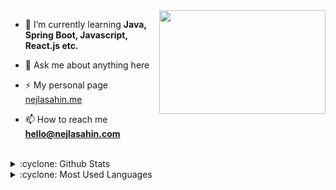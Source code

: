 <img src="https://media.giphy.com/media/xuXzcHMkuwvf2/source.gif" align="right" width="266" height="166">

- 🌱 I’m currently learning **Java, Spring Boot, Javascript, React.js etc.**

- 💬 Ask me about anything here

- ⚡ My personal page [nejlasahin.me](https://nejlasahin.me/)

- 📫 How to reach me **hello@nejlasahin.com**

<br />

<details>
<summary>:cyclone: Github Stats</summary>
<img src="https://github-readme-stats.vercel.app/api?username=nejlasahin&show_icons=true" >
</details>

<details>
<summary>:cyclone:  Most Used Languages</summary>
<img src="https://github-readme-stats.vercel.app/api/top-langs/?username=nejlasahin&layout=compact" >
</details>




